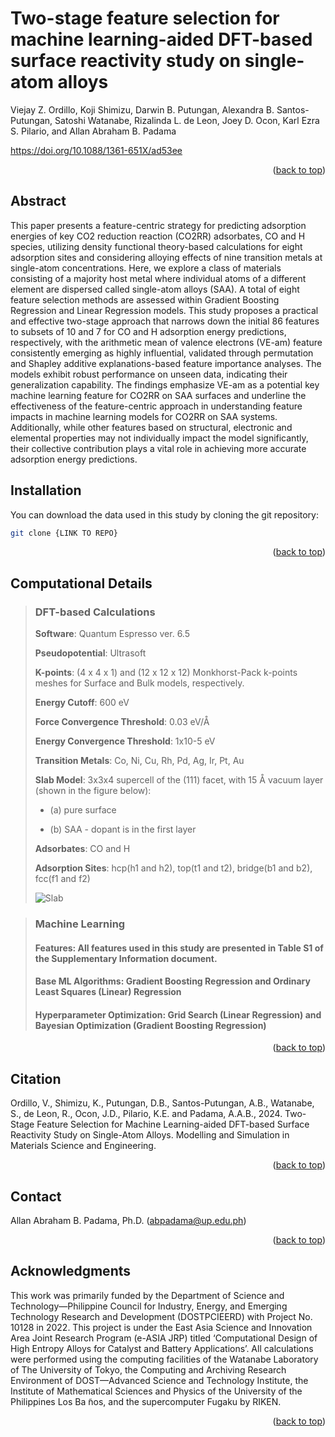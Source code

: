 # Two-stage feature selection for machine learning-aided DFT-based surface reactivity study on single-atom alloys
Viejay Z. Ordillo, Koji Shimizu, Darwin B. Putungan, Alexandra B. Santos-Putungan, Satoshi Watanabe, Rizalinda L. de Leon, Joey D. Ocon, Karl Ezra S. Pilario, and Allan Abraham B. Padama

https://doi.org/10.1088/1361-651X/ad53ee

<p align="right">(<a href="#readme-top">back to top</a>)</p>

## Abstract
This paper presents a feature-centric strategy for predicting adsorption energies of key CO2 reduction reaction (CO2RR) adsorbates, CO and H species, utilizing density functional theory-based calculations for eight adsorption sites and considering alloying effects of nine transition metals at single-atom concentrations. Here, we explore a class of materials consisting of a majority host metal where individual atoms of a different element are dispersed called single-atom alloys (SAA). A total of eight feature selection methods are assessed within Gradient Boosting Regression and Linear Regression models. This study proposes a practical and effective two-stage approach that narrows down the initial 86 features to subsets of 10 and 7 for CO and H adsorption energy predictions, respectively, with the arithmetic mean of valence electrons (VE-am) feature consistently emerging as highly influential, validated through permutation and Shapley additive explanations-based feature importance analyses. The models exhibit robust performance on unseen data, indicating their generalization capability. The findings emphasize VE-am as a potential key machine learning feature for CO2RR on SAA surfaces and underline the effectiveness of the feature-centric approach in understanding feature impacts in machine learning models for CO2RR on SAA systems. Additionally, while other features based on structural, electronic and elemental properties may not individually impact the model significantly, their collective contribution plays a vital role in achieving more accurate adsorption energy predictions.

## Installation

You can download the data used in this study by cloning the git repository:
   ```sh
   git clone {LINK TO REPO}
   ```

[//]: # (To install the required packages, use)

[//]: # (   ```sh)

[//]: # (   pip install -r requirement.txt)

[//]: # (   ```)

<p align="right">(<a href="#readme-top">back to top</a>)</p>

<!-- USAGE EXAMPLES -->
## Computational Details


> ### DFT-based Calculations
> **Software**: Quantum Espresso ver. 6.5
>
> **Pseudopotential**: Ultrasoft
>
> **K-points**: (4 x 4 x 1) and (12 x 12 x 12) Monkhorst-Pack k-points meshes for Surface and Bulk models, respectively.
>
> **Energy Cutoff**: 600 eV
>
> **Force Convergence Threshold**: 0.03 eV/Å
>
> **Energy Convergence Threshold**: 1x10-5 eV
>
>
>
> **Transition Metals**: Co, Ni, Cu, Rh, Pd, Ag, Ir, Pt, Au
>
> **Slab Model**:  3x3x4 supercell of the (111) facet, with 15 Å vacuum layer (shown in the figure below):
>
>   * (a) pure surface
>
>   * (b) SAA - dopant is in the first layer
>
>
> **Adsorbates**: CO and H
>
> **Adsorption Sites**: hcp(h1 and h2), top(t1 and t2), bridge(b1 and b2), fcc(f1 and f2)
>
> ![Slab](./slab.png)

> ### Machine Learning
> #### **Features**: All features used in this study are presented in Table S1 of the Supplementary Information document.
> #### **Base ML Algorithms**: Gradient Boosting Regression and Ordinary Least Squares (Linear) Regression
> #### **Hyperparameter Optimization**: Grid Search (Linear Regression) and Bayesian Optimization (Gradient Boosting Regression)

<p align="right">(<a href="#readme-top">back to top</a>)</p>


<!-- LICENSE -->
## Citation

Ordillo, V., Shimizu, K., Putungan, D.B., Santos-Putungan, A.B., Watanabe, S., de Leon, R., Ocon, J.D., Pilario, K.E. and Padama, A.A.B., 2024. Two-Stage Feature Selection for Machine Learning-aided DFT-based Surface Reactivity Study on Single-Atom Alloys. Modelling and Simulation in Materials Science and Engineering.
<p align="right">(<a href="#readme-top">back to top</a>)</p>



<!-- CONTACT -->
## Contact
Allan Abraham B. Padama, Ph.D. (abpadama@up.edu.ph)

<p align="right">(<a href="#readme-top">back to top</a>)</p>



<!-- ACKNOWLEDGMENTS -->
## Acknowledgments

This work was primarily funded by the Department of Science and Technology—Philippine Council for Industry, Energy, and Emerging Technology Research and Development (DOSTPCIEERD) with Project No. 10128 in 2022. This project is under the East Asia Science and Innovation Area Joint Research Program (e-ASIA JRP) titled ‘Computational Design of High Entropy Alloys for Catalyst and Battery Applications’. All calculations were performed using the computing facilities of the Watanabe Laboratory of The University of Tokyo, the Computing and Archiving Research Environment of DOST—Advanced Science and Technology Institute, the Institute of Mathematical Sciences and Physics of the University of the Philippines Los Ba ̃nos, and the supercomputer Fugaku by RIKEN.
<p align="right">(<a href="#readme-top">back to top</a>)</p>
